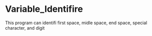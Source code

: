 # Variable_Identifire
This program can identifi first space, midle space, end space, special character, and digit 
